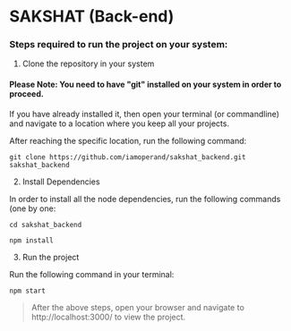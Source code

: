 # SAKSHAT (Back-end)

### Steps required to run the project on your system:
1. Clone the repository in your system
#### Please Note: You need to have "git" installed on your system in order to proceed.
If you have already installed it, then open your terminal (or commandline) and navigate to a location where you keep all your projects.

After reaching the specific location, run the following command:

```
git clone https://github.com/iamoperand/sakshat_backend.git sakshat_backend
```

2. Install Dependencies

In order to install all the node dependencies, run the following commands (one by one:

```
cd sakshat_backend
```

```
npm install
```

3. Run the project

Run the following command in your terminal:

```
npm start
```

> After the above steps, open your browser and navigate to http://localhost:3000/ to view the project.
